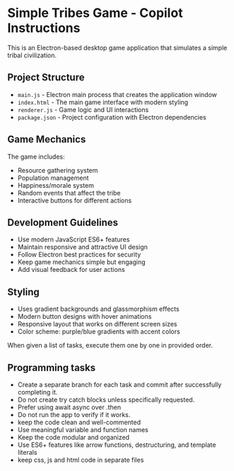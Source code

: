 <!-- Use this file to provide workspace-specific custom instructions to Copilot. For more details, visit https://code.visualstudio.com/docs/copilot/copilot-customization#_use-a-githubcopilotinstructionsmd-file -->

# Simple Tribes Game - Copilot Instructions

This is an Electron-based desktop game application that simulates a simple tribal civilization.

## Project Structure
- `main.js` - Electron main process that creates the application window
- `index.html` - The main game interface with modern styling
- `renderer.js` - Game logic and UI interactions
- `package.json` - Project configuration with Electron dependencies

## Game Mechanics
The game includes:
- Resource gathering system
- Population management
- Happiness/morale system
- Random events that affect the tribe
- Interactive buttons for different actions

## Development Guidelines
- Use modern JavaScript ES6+ features
- Maintain responsive and attractive UI design
- Follow Electron best practices for security
- Keep game mechanics simple but engaging
- Add visual feedback for user actions

## Styling
- Uses gradient backgrounds and glassmorphism effects
- Modern button designs with hover animations
- Responsive layout that works on different screen sizes
- Color scheme: purple/blue gradients with accent colors

When given a list of tasks, execute them one by one in provided order.

## Programming tasks
- Create a separate branch for each task and commit after successfully completing it.
- Do not create try catch blocks unless specifically requested.
- Prefer using await async over .then
- Do not run the app to verify if it works.
- keep the code clean and well-commented
- Use meaningful variable and function names
- Keep the code modular and organized
- Use ES6+ features like arrow functions, destructuring, and template literals
- keep css, js and html code in separate files